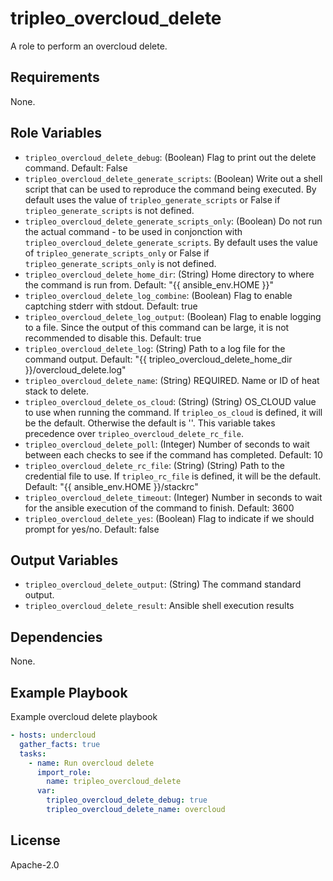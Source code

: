 tripleo_overcloud_delete
=========

A role to perform an overcloud delete.

Requirements
------------

None.

Role Variables
--------------

* `tripleo_overcloud_delete_debug`: (Boolean) Flag to print out the delete command. Default: False
* `tripleo_overcloud_delete_generate_scripts`: (Boolean) Write out a shell script that can be used to reproduce the command being executed. By default uses the value of `tripleo_generate_scripts` or False if `tripleo_generate_scripts` is not defined.
* `tripleo_overcloud_delete_generate_scripts_only`: (Boolean) Do not run the actual command - to be used in conjonction with `tripleo_overcloud_delete_generate_scripts`. By default uses the value of `tripleo_generate_scripts_only` or False if `tripleo_generate_scripts_only` is not defined.
* `tripleo_overcloud_delete_home_dir`: (String) Home directory to where the command is run from. Default: "{{ ansible_env.HOME }}"
* `tripleo_overcloud_delete_log_combine`: (Boolean) Flag to enable captching stderr with stdout. Default: true
* `tripleo_overcloud_delete_log_output`: (Boolean) Flag to enable logging to a file. Since the output of this command can be large, it is not recommended to disable this. Default: true
* `tripleo_overcloud_delete_log`: (String) Path to a log file for the command output. Default: "{{ tripleo_overcloud_delete_home_dir }}/overcloud_delete.log"
* `tripleo_overcloud_delete_name`: (String) REQUIRED. Name or ID of heat stack to delete.
* `tripleo_overcloud_delete_os_cloud`: (String) (String) OS_CLOUD value to use when running the command. If `tripleo_os_cloud` is defined, it will be the default. Otherwise the default is ''. This variable takes precedence over `tripleo_overcloud_delete_rc_file`.
* `tripleo_overcloud_delete_poll`: (Integer) Number of seconds to wait between each checks to see if the command has completed. Default: 10
* `tripleo_overcloud_delete_rc_file`: (String) (String) Path to the credential file to use. If `tripleo_rc_file` is defined, it will be the default. Default: "{{ ansible_env.HOME }}/stackrc"
* `tripleo_overcloud_delete_timeout`: (Integer) Number in seconds to wait for the ansible execution of the command to finish. Default: 3600
* `tripleo_overcloud_delete_yes`: (Boolean) Flag to indicate if we should prompt for yes/no. Default: false

Output Variables
----------------

* `tripleo_overcloud_delete_output`: (String) The command standard output.
* `tripleo_overcloud_delete_result`: Ansible shell execution results

Dependencies
------------

None.

Example Playbook
----------------

Example overcloud delete playbook

```yaml
- hosts: undercloud
  gather_facts: true
  tasks:
    - name: Run overcloud delete
      import_role:
        name: tripleo_overcloud_delete
      var:
        tripleo_overcloud_delete_debug: true
        tripleo_overcloud_delete_name: overcloud
```

License
-------

Apache-2.0

